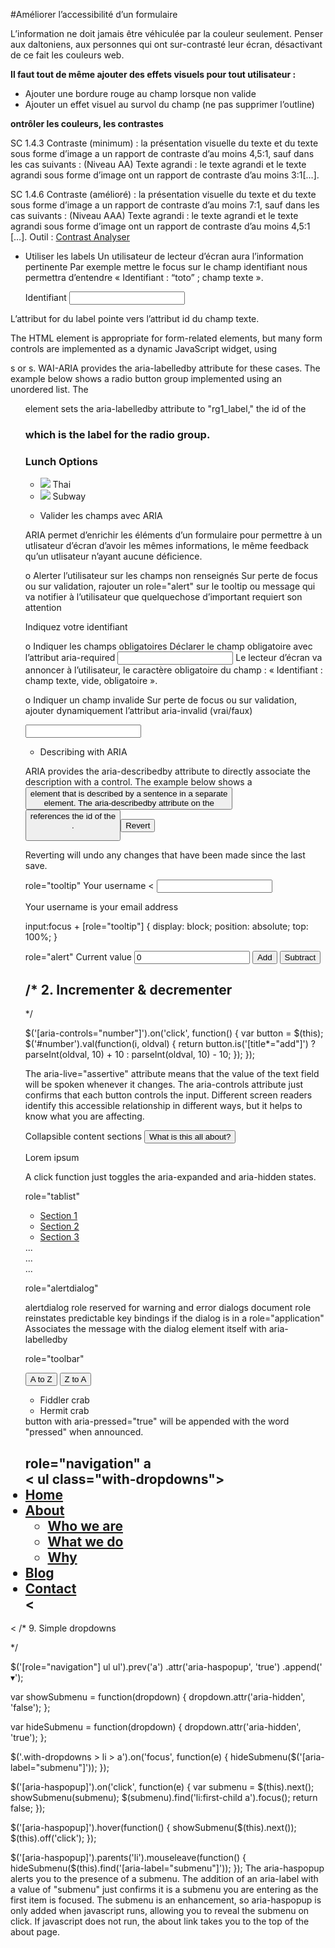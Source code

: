 #Améliorer l’accessibilité d’un formulaire

L’information ne doit jamais être véhiculée par la couleur seulement.
	Penser aux daltoniens, aux personnes qui ont sur-contrasté leur écran, désactivant de ce fait les couleurs web.


**Il faut tout  de même ajouter des effets visuels pour tout utilisateur :**
* Ajouter une bordure rouge au champ lorsque non valide
* Ajouter un effet visuel au survol du champ (ne pas supprimer l’outline)

**ontrôler les couleurs, les contrastes**

SC 1.4.3 Contraste (minimum) : la présentation visuelle du texte et du texte sous forme d’image a un rapport de contraste d’au moins 4,5:1, sauf dans les cas suivants : (Niveau AA) Texte agrandi : le texte agrandi et le texte agrandi sous forme d’image ont un rapport de contraste d’au moins 3:1[…].

SC 1.4.6 Contraste (amélioré) : la présentation visuelle du texte et du texte sous forme d’image a un rapport de contraste d’au moins 7:1, sauf dans les cas suivants : (Niveau AAA) Texte agrandi : le texte agrandi et le texte agrandi sous forme d’image ont un rapport de contraste d’au moins 4,5:1 […].
Outil : [Contrast Analyser](http://paciellogroup.com/resources/contrastAnalyser)


-	Utiliser les labels
	Un utilisateur de lecteur d’écran aura l’information pertinente 
Par exemple mettre le focus sur le champ identifiant nous permettra d’entendre « Identifiant : “toto” ; champ texte ».

	<label for="login">Identifiant</label>
	<input type="text" name="login" id="login" value="">

L’attribut for du label pointe vers l’attribut id du champ texte.

The HTML <label> element is appropriate for form-related elements, but many form controls are implemented as a dynamic JavaScript widget, using <div>s or <span>s.
WAI-ARIA provides the aria-labelledby attribute for these cases.
The example below shows a radio button group implemented using an unordered list. The <ul> element sets the aria-labelledby attribute to "rg1_label," the id of the <h3> which is the label for the radio group.

<h3 id="rg1_label">Lunch Options</h3>
<ul class="radiogroup" id="rg1"  role="radiogroup" aria-labelledby="rg1_label">
  <li id="r1"  tabindex="-1" role="radio" aria-checked="false">
    <img role="presentation" src="radio-unchecked.gif" /> Thai
  </li>
  <li id="r2"  tabindex="-1" role="radio"  aria-checked="false">
    <img role="presentation" src="radio-unchecked.gif" /> Subway
  </li>
</ul>


-	Valider les champs avec ARIA

ARIA permet d’enrichir les éléments d’un formulaire pour permettre à un utlisateur d’écran d’avoir les mêmes informations, le même feedback qu’un utlisateur n’ayant aucune déficience.

o	Alerter l’utilisateur sur les champs non renseignés
Sur perte de focus ou sur validation, rajouter un role="alert" sur le tooltip ou message qui va notifier à l’utilisateur que quelquechose d’important requiert son attention

<div role="alert" class="info-required">Indiquez votre identifiant</div>

o	Indiquer les champs obligatoires
Déclarer le champ obligatoire avec l’attribut aria-required
<input type="text" aria-required="true" value="" id="login" name="login">
Le lecteur d’écran va annoncer à l’utilisateur, le caractère obligatoire du champ : « Identifiant : champ texte, vide, obligatoire ».

o	Indiquer un champ invalide
Sur perte de focus ou sur validation, ajouter dynamiquement l’attribut aria-invalid (vrai/faux)

<input type="text" aria-required="true" value="" id="login" name="login" aria-invalid="true">



-	Describing with ARIA

ARIA provides the aria-describedby attribute to directly associate the description with a control.
The example below shows a <button> element that is described by a sentence in a separate <div> element. The aria-describedby attribute on the <button> references the id of the <div>.

<button aria-describedby="descriptionRevert">Revert</button>
<div id="descriptionRevert">Reverting will undo any changes that have been made since the last save.</div>















role="tooltip"
      	<label for="username">Your username</label>
	<	<input type="text" id="username" aria-describedby="username-tip" required />
<div role="tooltip" id="username-tip">Your username is your email address</div>

input:focus + [role="tooltip"] {
	display: block;
	position: absolute;
	top: 100%;
}

role="alert"
<label for="number">Current value</label>
<input type="text" role="alert" aria-live="assertive" readonly value="0" id="number" />
<button type="button" title="add 10" aria-controls="number">Add</button>
<button type="button" title="subtract 10" aria-controls="number">Subtract</button>

/* 2. Incrementer & decrementer 
-----------------------------------------------------------------------------------------
*/

$('[aria-controls="number"]').on('click', function() {
var button = $(this);
  $('#number').val(function(i, oldval) {
    return button.is('[title*="add"]') ? 
     parseInt(oldval, 10) + 10 : 
     parseInt(oldval, 10) - 10;
  });
});

The aria-live="assertive" attribute means that the value of the text field will be spoken whenever it changes.
The aria-controls attribute just confirms that each button controls the input. Different screen readers identify this accessible relationship in different ways, but it helps to know what you are affecting.


Collapsible content sections
<button aria-expanded="false" aria-controls="collapsible-0">What is this all about?</button>
<div id="collapsible-0" aria-hidden="true">
<p>Lorem ipsum</p>
</div>
A click function just toggles the aria-expanded and aria-hidden states.

role="tablist"
<ul role="tablist">
<li role="presentation"><a href="#section1" tabindex="0" role="tab" aria-controls="panel1" aria-selected="true">Section 1</a></li>
<li role="presentation"><a href="#section2" tabindex="-1" role="tab" aria-controls="panel2">Section 2</a></li>
<li role="presentation"><a href="#section3" tabindex="-1" role="tab" aria-controls="panel2">Section 3</a></li>
</ul>
<section id="section1" role="tabpanel">...</section>
<section id="section2" role="tabpanel" aria-hidden="true">...</section>
<section id="section3" role="tabpanel" aria-hidden="true">...</section>


role="alertdialog"
<dialog role="alertdialog" aria-describedby="d-message">
<div role="document">
<p id="d-message" >I really do not like you pressing that</p>
</div>
</dialog>
alertdialog role reserved for warning and error dialogs
document role reinstates predictable key bindings if the dialog is in a role="application"
Associates the message with the dialog element itself with aria-labelledby

role="toolbar"
<div role="toolbar" aria-label="sorting options" aria-controls="sortable">
  <button type="button" aria-pressed="true" data-sort="ascending">A to Z</button>
  <button type="button" aria-pressed="false" data-sort="descending">Z to A</button>
</div>
<ul id="sortable" tabindex="-1">
  <li>Fiddler crab</li>
  <li>Hermit crab</li>
</ul>
button with aria-pressed="true" will be appended with the word "pressed" when announced.

role="navigation"
a 	<nav role="navigation" aria-label="example with dropdowns" >
	<	ul class="with-dropdowns">
			<li><a href="#">Home</a></li>
			<li>
				<a href="/about" aria-haspopup="true">About</a>
				<ul aria-hidden="true" aria-label="submenu">
					<li><a href="/about/#who-we-are">Who we are</a></li>
					<li><a href="/about/#what-we-do">What we do</a></li>
					<li><a href="/about/#why">Why</a></li>
				</ul>
			</li>
			<li><a href="#">Blog</a></li>
			<li><a href="#">Contact</a></li>
	<		</ul>
<	</nav>
/* 9. Simple dropdowns
-----------------------------------------------------------------------------------------
*/

$('[role="navigation"] ul ul').prev('a')
  .attr('aria-haspopup', 'true')
  .append('<span aria-hidden="true"> &#x25be;</span>');

var showSubmenu = function(dropdown) {
  dropdown.attr('aria-hidden', 'false');
};

var hideSubmenu = function(dropdown) {
  dropdown.attr('aria-hidden', 'true');
};

$('.with-dropdowns > li > a').on('focus', function(e) {
  hideSubmenu($('[aria-label="submenu"]'));
});

$('[aria-haspopup]').on('click', function(e) {
  var submenu = $(this).next();
  showSubmenu(submenu);
  $(submenu).find('li:first-child a').focus();
  return false;
});

$('[aria-haspopup]').hover(function() {
  showSubmenu($(this).next());
  $(this).off('click');
});

$('[aria-haspopup]').parents('li').mouseleave(function() {
  hideSubmenu($(this).find('[aria-label="submenu"]'));
});
The aria-haspopup alerts you to the presence of a submenu.
The addition of an aria-label with a value of "submenu" just confirms it is a submenu you are entering as the first item is focused.
The submenu is an enhancement, so aria-haspopup is only added when javascript runs, allowing you to reveal the submenu on click. If javascript does not run, the about link takes you to the top of the about page.
